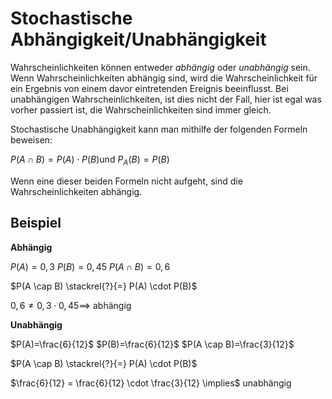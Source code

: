 # Stochastische Abhängigkeit/Unabhängigkeit

Wahrscheinlichkeiten können entweder *abhängig* oder *unabhängig* sein. Wenn Wahrscheinlichkeiten abhängig sind, wird die Wahrscheinlichkeit für ein Ergebnis von einem davor eintretenden Ereignis beeinflusst. Bei unabhängigen Wahrscheinlichkeiten, ist dies nicht der Fall, hier ist egal was vorher passiert ist, die Wahrscheinlichkeiten sind immer gleich.

Stochastische Unabhängigkeit kann man mithilfe der folgenden Formeln beweisen:

$P(A \cap B)=P(A) \cdot P(B)​$ und $P_A(B)=P(B)​$

Wenn eine dieser beiden Formeln nicht aufgeht, sind die Wahrscheinlichkeiten abhängig.

## Beispiel

**Abhängig**

$P(A)=0,3​$ $P(B)=0,45​$ $P(A \cap B)=0,6​$

$P(A \cap B) \stackrel{?}{=} P(A) \cdot P(B)​$

$0,6 \ne 0,3 \cdot 0,45 \implies$ abhängig

**Unabhängig**

$P(A)=\frac{6}{12}​$ $P(B)=\frac{6}{12}​$ $P(A \cap B)=\frac{3}{12}​$

$P(A \cap B) \stackrel{?}{=} P(A) \cdot P(B)$

$\frac{6}{12} = \frac{6}{12}  \cdot \frac{3}{12} \implies$ unabhängig